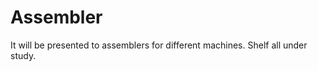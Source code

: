 Assembler
=============================

It will be presented to assemblers for different machines. 
Shelf all under study.